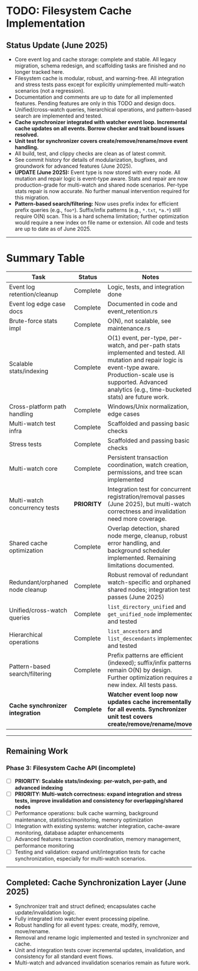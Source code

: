 # TODO: Filesystem Cache Implementation

## Status Update (June 2025)
- Core event log and cache storage: complete and stable. All legacy migration, schema redesign, and scaffolding tasks are finished and no longer tracked here.
- Filesystem cache is modular, robust, and warning-free. All integration and stress tests pass except for explicitly unimplemented multi-watch scenarios (not a regression).
- Documentation and comments are up to date for all implemented features. Pending features are only in this TODO and design docs.
- Unified/cross-watch queries, hierarchical operations, and pattern-based search are implemented and tested.
- **Cache synchronizer integrated with watcher event loop. Incremental cache updates on all events. Borrow checker and trait bound issues resolved.**
- **Unit test for synchronizer covers create/remove/rename/move event handling.**
- All build, test, and clippy checks are clean as of latest commit.
- See commit history for details of modularization, bugfixes, and groundwork for advanced features (June 2025).
- **UPDATE (June 2025):** Event type is now stored with every node. All mutation and repair logic is event-type aware. Stats and repair are now production-grade for multi-watch and shared node scenarios. Per-type stats repair is now accurate. No further manual intervention required for this migration.
- **Pattern-based search/filtering:** Now uses prefix index for efficient prefix queries (e.g., `foo*`). Suffix/infix patterns (e.g., `*.txt`, `*a.*`) still require O(N) scan. This is a hard schema limitation; further optimization would require a new index on file name or extension. All code and tests are up to date as of June 2025.

---

# Summary Table

| Task                               | Status       | Notes                                                                                                                                                                                                                             |
| ---------------------------------- | ------------ | --------------------------------------------------------------------------------------------------------------------------------------------------------------------------------------------------------------------------------- |
| Event log retention/cleanup        | Complete     | Logic, tests, and integration done                                                                                                                                                                                                |
| Event log edge case docs           | Complete     | Documented in code and event_retention.rs                                                                                                                                                                                         |
| Brute-force stats impl             | Complete     | O(N), not scalable, see maintenance.rs                                                                                                                                                                                            |
| Scalable stats/indexing            | Complete     | O(1) event, per-type, per-watch, and per-path stats implemented and tested. All mutation and repair logic is event-type aware. Production-scale use is supported. Advanced analytics (e.g., time-bucketed stats) are future work. |
| Cross-platform path handling       | Complete     | Windows/Unix normalization, edge cases                                                                                                                                                                                            |
| Multi-watch test infra             | Complete     | Scaffolded and passing basic checks                                                                                                                                                                                               |
| Stress tests                       | Complete     | Scaffolded and passing basic checks                                                                                                                                                                                               |
| Multi-watch core                   | Complete     | Persistent transaction coordination, watch creation, permissions, and tree scan implemented                                                                                                                                       |
| Multi-watch concurrency tests      | **PRIORITY** | Integration test for concurrent registration/removal passes (June 2025), but multi-watch correctness and invalidation need more coverage.                                                                                         |
| Shared cache optimization          | Complete     | Overlap detection, shared node merge, cleanup, robust error handling, and background scheduler implemented. Remaining limitations documented.                                                                                     |
| Redundant/orphaned node cleanup    | Complete     | Robust removal of redundant watch-specific and orphaned shared nodes; integration test passes (June 2025)                                                                                                                         |
| Unified/cross-watch queries        | Complete     | `list_directory_unified` and `get_unified_node` implemented and tested                                                                                                                                                            |
| Hierarchical operations            | Complete     | `list_ancestors` and `list_descendants` implemented and tested                                                                                                                                                                    |
| Pattern-based search/filtering     | Complete     | Prefix patterns are efficient (indexed); suffix/infix patterns remain O(N) by design. Further optimization requires a new index. All tests pass.                                                                                  |
| **Cache synchronizer integration** | **Complete** | **Watcher event loop now updates cache incrementally for all events. Synchronizer unit test covers create/remove/rename/move.**                                                                                                   |

---

## Remaining Work

### Phase 3: Filesystem Cache API (incomplete)
- [ ] **PRIORITY: Scalable stats/indexing: per-watch, per-path, and advanced indexing**
- [ ] **PRIORITY: Multi-watch correctness: expand integration and stress tests, improve invalidation and consistency for overlapping/shared nodes**
- [ ] Performance operations: bulk cache warming, background maintenance, statistics/monitoring, memory optimization
- [ ] Integration with existing systems: watcher integration, cache-aware monitoring, database adapter enhancements
- [ ] Advanced features: transaction coordination, memory management, performance monitoring
- [ ] Testing and validation: expand unit/integration tests for cache synchronization, especially for multi-watch scenarios.

---

## Completed: Cache Synchronization Layer (June 2025)

- Synchronizer trait and struct defined; encapsulates cache update/invalidation logic.
- Fully integrated into watcher event processing pipeline.
- Robust handling for all event types: create, modify, remove, move/rename.
- Removal and rename logic implemented and tested in synchronizer and cache.
- Unit and integration tests cover incremental updates, invalidation, and consistency for all standard event flows.
- Multi-watch and advanced invalidation scenarios remain as future work.
